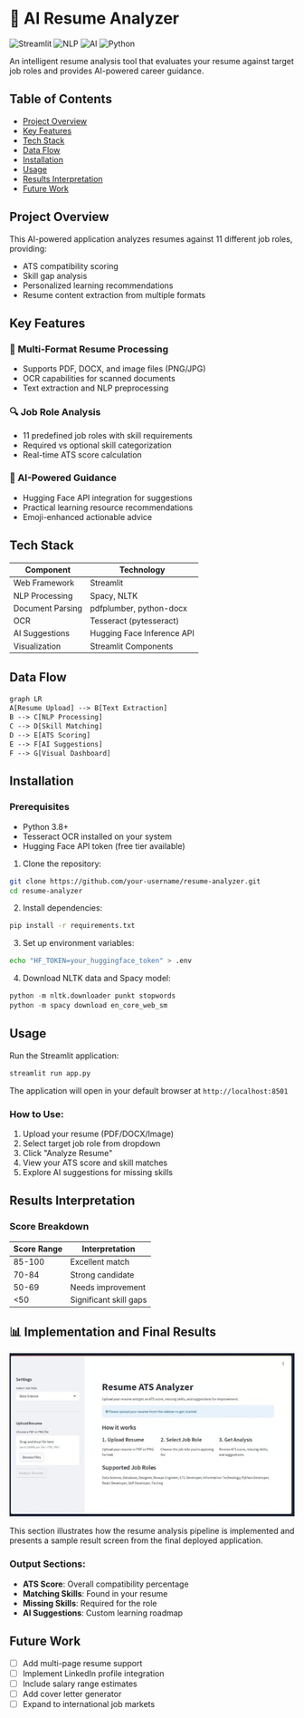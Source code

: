 # 💼 AI Resume Analyzer

![Streamlit](https://img.shields.io/badge/Web_App-Streamlit-red)
![NLP](https://img.shields.io/badge/NLP-Spacy%20%2B%20NLTK-blue)
![AI](https://img.shields.io/badge/AI-Hugging%20Face-yellow)
![Python](https://img.shields.io/badge/Python-3.x-green)

An intelligent resume analysis tool that evaluates your resume against target job roles and provides AI-powered career guidance.

## Table of Contents
- [Project Overview](#project-overview)
- [Key Features](#key-features)
- [Tech Stack](#tech-stack)
- [Data Flow](#data-flow)
- [Installation](#installation)
- [Usage](#usage)
- [Results Interpretation](#results-interpretation)
- [Future Work](#future-work)

## Project Overview
This AI-powered application analyzes resumes against 11 different job roles, providing:
- ATS compatibility scoring
- Skill gap analysis
- Personalized learning recommendations
- Resume content extraction from multiple formats

## Key Features

### 📄 Multi-Format Resume Processing
- Supports PDF, DOCX, and image files (PNG/JPG)
- OCR capabilities for scanned documents
- Text extraction and NLP preprocessing

### 🔍 Job Role Analysis
- 11 predefined job roles with skill requirements
- Required vs optional skill categorization
- Real-time ATS score calculation

### 🤖 AI-Powered Guidance
- Hugging Face API integration for suggestions
- Practical learning resource recommendations
- Emoji-enhanced actionable advice

## Tech Stack
| Component | Technology |
|-----------|------------|
| Web Framework | Streamlit |
| NLP Processing | Spacy, NLTK |
| Document Parsing | pdfplumber, python-docx |
| OCR | Tesseract (pytesseract) |
| AI Suggestions | Hugging Face Inference API |
| Visualization | Streamlit Components |

## Data Flow
```mermaid
graph LR
A[Resume Upload] --> B[Text Extraction]
B --> C[NLP Processing]
C --> D[Skill Matching]
D --> E[ATS Scoring]
E --> F[AI Suggestions]
F --> G[Visual Dashboard]
```

## Installation

### Prerequisites
- Python 3.8+
- Tesseract OCR installed on your system
- Hugging Face API token (free tier available)

1. Clone the repository:
```bash
git clone https://github.com/your-username/resume-analyzer.git
cd resume-analyzer
```

2. Install dependencies:
```bash
pip install -r requirements.txt
```

3. Set up environment variables:
```bash
echo "HF_TOKEN=your_huggingface_token" > .env
```

4. Download NLTK data and Spacy model:
```python
python -m nltk.downloader punkt stopwords
python -m spacy download en_core_web_sm
```

## Usage
Run the Streamlit application:
```bash
streamlit run app.py
```

The application will open in your default browser at `http://localhost:8501`

### How to Use:
1. Upload your resume (PDF/DOCX/Image)
2. Select target job role from dropdown
3. Click "Analyze Resume"
4. View your ATS score and skill matches
5. Explore AI suggestions for missing skills

## Results Interpretation
### Score Breakdown
| Score Range | Interpretation |
|-------------|----------------|
| 85-100 | Excellent match |
| 70-84 | Strong candidate |
| 50-69 | Needs improvement |
| <50 | Significant skill gaps |

## 📊 Implementation and Final Results

![Implementation](implementation.jpg)

This section illustrates how the resume analysis pipeline is implemented and presents a sample result screen from the final deployed application.

### Output Sections:
- **ATS Score**: Overall compatibility percentage
- **Matching Skills**: Found in your resume
- **Missing Skills**: Required for the role
- **AI Suggestions**: Custom learning roadmap

## Future Work
- [ ] Add multi-page resume support
- [ ] Implement LinkedIn profile integration
- [ ] Include salary range estimates
- [ ] Add cover letter generator
- [ ] Expand to international job markets
